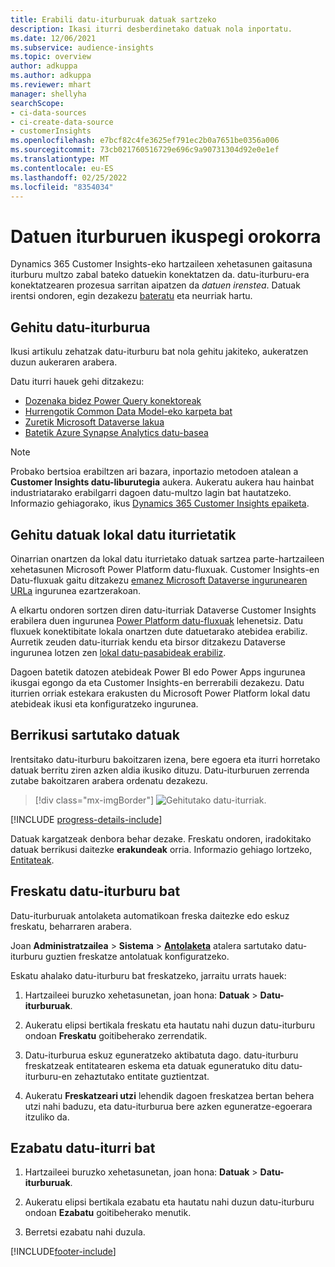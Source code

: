 ```yaml
---
title: Erabili datu-iturburuak datuak sartzeko
description: Ikasi iturri desberdinetako datuak nola inportatu.
ms.date: 12/06/2021
ms.subservice: audience-insights
ms.topic: overview
author: adkuppa
ms.author: adkuppa
ms.reviewer: mhart
manager: shellyha
searchScope:
- ci-data-sources
- ci-create-data-source
- customerInsights
ms.openlocfilehash: e7bcf82c4fe3625ef791ec2b0a7651be0356a006
ms.sourcegitcommit: 73cb021760516729e696c9a90731304d92e0e1ef
ms.translationtype: MT
ms.contentlocale: eu-ES
ms.lasthandoff: 02/25/2022
ms.locfileid: "8354034"
---
```

# <a name="data-sources-overview"></a>Datuen iturburuen ikuspegi orokorra



Dynamics 365 Customer Insights-eko hartzaileen xehetasunen gaitasuna iturburu multzo zabal bateko datuekin konektatzen da. datu-iturburu-era konektatzearen prozesua sarritan aipatzen da *datuen irenstea*. Datuak irentsi ondoren, egin dezakezu [bateratu](data-unification.md) eta neurriak hartu.

## <a name="add-a-data-source"></a>Gehitu datu-iturburua

Ikusi artikulu zehatzak datu-iturburu bat nola gehitu jakiteko, aukeratzen duzun aukeraren arabera.

Datu iturri hauek gehi ditzakezu:

- [Dozenaka bidez Power Query konektoreak](connect-power-query.md)
- [Hurrengotik Common Data Model-eko karpeta bat](connect-common-data-model.md)
- [Zuretik Microsoft Dataverse lakua](connect-dataverse-managed-lake.md)
- [Batetik Azure Synapse Analytics datu-basea](connect-synapse.md)

> [!NOTE]
> Probako bertsioa erabiltzen ari bazara, inportazio metodoen atalean a **Customer Insights datu-liburutegia** aukera. Aukeratu aukera hau hainbat industriatarako erabilgarri dagoen datu-multzo lagin bat hautatzeko. Informazio gehiagorako, ikus [Dynamics 365 Customer Insights epaiketa](../trial-signup.md).

## <a name="add-data-from-on-premises-data-sources"></a>Gehitu datuak lokal datu iturrietatik

Oinarrian onartzen da lokal datu iturrietako datuak sartzea parte-hartzaileen xehetasunen Microsoft Power Platform datu-fluxuak. Customer Insights-en Datu-fluxuak gaitu ditzakezu [emanez Microsoft Dataverse ingurunearen URLa](create-environment.md) ingurunea ezartzerakoan.

A elkartu ondoren sortzen diren datu-iturriak Dataverse Customer Insights erabilera duen ingurunea [Power Platform datu-fluxuak](/power-query/dataflows/overview-dataflows-across-power-platform-dynamics-365) lehenetsiz. Datu fluxuek konektibitate lokala onartzen dute datuetarako atebidea erabiliz. Aurretik zeuden datu-iturriak kendu eta birsor ditzakezu Dataverse ingurunea lotzen zen [lokal datu-pasabideak erabiliz](/data-integration/gateway/service-gateway-app).

Dagoen batetik datozen atebideak Power BI edo Power Apps ingurunea ikusgai egongo da eta Customer Insights-en berrerabili dezakezu. Datu iturrien orriak estekara erakusten du Microsoft Power Platform lokal datu atebideak ikusi eta konfiguratzeko ingurunea.

## <a name="review-ingested-data"></a>Berrikusi sartutako datuak

Irentsitako datu-iturburu bakoitzaren izena, bere egoera eta iturri horretako datuak berritu ziren azken aldia ikusiko dituzu. Datu-iturburuen zerrenda zutabe bakoitzaren arabera ordenatu dezakezu.

> [!div class="mx-imgBorder"]
> ![Gehitutako datu-iturriak.](media/configure-data-datasource-added.png "Gehitutako datu-iturriak")

[!INCLUDE [progress-details-include](../includes/progress-details-pane.md)]

Datuak kargatzeak denbora behar dezake. Freskatu ondoren, iradokitako datuak berrikusi daitezke **erakundeak** orria. Informazio gehiago lortzeko, [Entitateak](entities.md).

## <a name="refresh-a-data-source"></a>Freskatu datu-iturburu bat

Datu-iturburuak antolaketa automatikoan freska daitezke edo eskuz freskatu, beharraren arabera. 

Joan **Administratzailea** > **Sistema** > [**Antolaketa**](system.md#schedule-tab) atalera sartutako datu-iturburu guztien freskatze antolatuak konfiguratzeko.

Eskatu ahalako datu-iturburu bat freskatzeko, jarraitu urrats hauek:

1. Hartzaileei buruzko xehetasunetan, joan hona: **Datuak** > **Datu-iturburuak**.

2. Aukeratu elipsi bertikala freskatu eta hautatu nahi duzun datu-iturburu ondoan **Freskatu** goitibeherako zerrendatik.

3. Datu-iturburua eskuz eguneratzeko aktibatuta dago. datu-iturburu freskatzeak entitatearen eskema eta datuak eguneratuko ditu datu-iturburu-en zehaztutako entitate guztientzat.

4. Aukeratu **Freskatzeari utzi** lehendik dagoen freskatzea bertan behera utzi nahi baduzu, eta datu-iturburua bere azken eguneratze-egoerara itzuliko da.

## <a name="delete-a-data-source"></a>Ezabatu datu-iturri bat

1. Hartzaileei buruzko xehetasunetan, joan hona: **Datuak** > **Datu-iturburuak**.

2. Aukeratu elipsi bertikala ezabatu eta hautatu nahi duzun datu-iturburu ondoan **Ezabatu** goitibeherako menutik.

3. Berretsi ezabatu nahi duzula.


[!INCLUDE[footer-include](../includes/footer-banner.md)]
